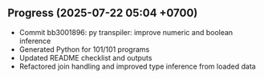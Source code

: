 ## Progress (2025-07-22 05:04 +0700)
- Commit bb3001896: py transpiler: improve numeric and boolean inference
- Generated Python for 101/101 programs
- Updated README checklist and outputs
- Refactored join handling and improved type inference from loaded data

